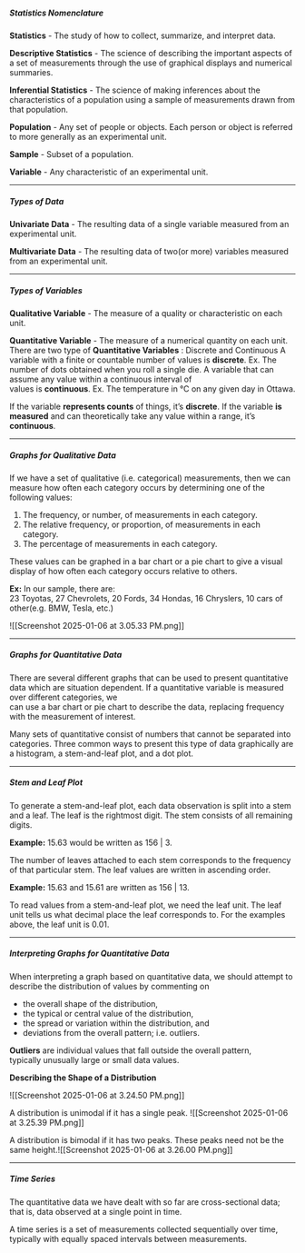 ##### Statistics Nomenclature

**Statistics** - The study of how to collect, summarize, and interpret data.

**Descriptive Statistics** - The science of describing the important   aspects of a set of measurements through the use of graphical displays and numerical summaries.

**Inferential Statistics** - The science of making inferences about the characteristics of a population using a sample of measurements drawn from that population.

**Population** - Any set of people or objects. Each person or object is referred to more generally as an experimental unit.

**Sample** - Subset of a population.

**Variable** - Any characteristic of an experimental unit.


---
##### Types of Data

**Univariate Data** - The resulting data of a single variable measured from an experimental unit.

**Multivariate Data** - The resulting data of two(or more) variables measured from an experimental unit.


---
##### Types of Variables

**Qualitative Variable** - The measure of a quality or characteristic on each unit.

**Quantitative Variable** - The measure of a numerical quantity on each unit.
	There are two type of **Quantitative Variables** : Discrete and Continuous
	A variable with a finite or countable number of values is **discrete**.
		Ex. The number of dots obtained when you roll a single die.
	A variable that can assume any value within a continuous interval of  
	values is **continuous**.
		Ex. The temperature in °C on any given day in Ottawa.

If the variable **represents counts** of things, it’s **discrete**.
If the variable **is measured** and can theoretically take any value within a range, it’s **continuous**.

---
##### Graphs for Qualitative Data

If we have a set of qualitative (i.e. categorical) measurements, then we can measure how often each category occurs by determining one of the following values:  
1. The frequency, or number, of measurements in each category.  
2. The relative frequency, or proportion, of measurements in each  
category.  
3. The percentage of measurements in each category.  

These values can be graphed in a bar chart or a pie chart to give a visual display of how often each category occurs relative to others.

**Ex:**
In our sample, there are:  
23 Toyotas, 27 Chevrolets, 20 Fords, 34 Hondas, 16 Chryslers, 10 cars of other(e.g. BMW, Tesla, etc.)

![[Screenshot 2025-01-06 at 3.05.33 PM.png]]


---
##### Graphs for Quantitative Data

There are several different graphs that can be used to present quantitative data which are situation dependent.  If a quantitative variable is measured over different categories, we  
can use a bar chart or pie chart to describe the data, replacing frequency with the measurement of interest.

Many sets of quantitative consist of numbers that cannot be separated into categories. Three common ways to present this type of data graphically are a histogram, a stem-and-leaf plot, and a dot plot.


---
##### Stem and Leaf Plot

To generate a stem-and-leaf plot, each data observation is split into a stem and a leaf. The leaf is the rightmost digit. The stem consists of all remaining digits.  

**Example:** 15.63 would be written as 156 | 3.  

The number of leaves attached to each stem corresponds to the frequency of that particular stem. The leaf values are written in ascending order.  

**Example:** 15.63 and 15.61 are written as 156 | 13.  

To read values from a stem-and-leaf plot, we need the leaf unit. The leaf unit tells us what decimal place the leaf corresponds to. For the examples above, the leaf unit is 0.01.


---
##### Interpreting Graphs for Quantitative Data

When interpreting a graph based on quantitative data, we should attempt to describe the distribution of values by commenting on  
- the overall shape of the distribution,  
- the typical or central value of the distribution,  
- the spread or variation within the distribution, and  
- deviations from the overall pattern; i.e. outliers.  

**Outliers** are individual values that fall outside the overall pattern,  
typically unusually large or small data values.


**Describing the Shape of a Distribution**

![[Screenshot 2025-01-06 at 3.24.50 PM.png]]

A distribution is unimodal if it has a single peak.
![[Screenshot 2025-01-06 at 3.25.39 PM.png]]

A distribution is bimodal if it has two peaks. These peaks need not be the same height.![[Screenshot 2025-01-06 at 3.26.00 PM.png]]


---
##### Time Series

The quantitative data we have dealt with so far are cross-sectional data; that is, data observed at a single point in time.  

A time series is a set of measurements collected sequentially over time, typically with equally spaced intervals between measurements.